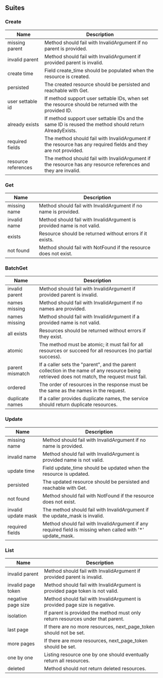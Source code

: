 ## Suites

<!-- SUITES_SNIPPET -->
### Create
| Name | Description |
| ---- | ----------- |
| missing parent | Method should fail with InvalidArgument if no parent is provided. |
| invalid parent | Method should fail with InvalidArgument if provided parent is invalid. |
| create time | Field create_time should be populated when the resource is created. |
| persisted | The created resource should be persisted and reachable with Get. |
| user settable id | If method support user settable IDs, when set the resource should be returned with the provided ID. |
| already exists | If method support user settable IDs and the same ID is reused the method should return AlreadyExists. |
| required fields | The method should fail with InvalidArgument if the resource has any required fields and they are not provided. |
| resource references | The method should fail with InvalidArgument if the resource has any resource references and they are invalid. |
### Get
| Name | Description |
| ---- | ----------- |
| missing name | Method should fail with InvalidArgument if no name is provided. |
| invalid name | Method should fail with InvalidArgument is provided name is not valid. |
| exists | Resource should be returned without errors if it exists. |
| not found | Method should fail with NotFound if the resource does not exist. |
### BatchGet
| Name | Description |
| ---- | ----------- |
| invalid parent | Method should fail with InvalidArgument if provided parent is invalid. |
| names missing | Method should fail with InvalidArgument if no names are provided. |
| names missing | Method should fail with InvalidArgument if a provided name is not valid. |
| all exists | Resources should be returned without errors if they exist. |
| atomic | The method must be atomic; it must fail for all resources or succeed for all resources (no partial success). |
| parent mismatch | If a caller sets the "parent", and the parent collection in the name of any resource being retrieved does not match, the request must fail. |
| ordered | The order of resources in the response must be the same as the names in the request. |
| duplicate names | If a caller provides duplicate names, the service should return duplicate resources. |
### Update
| Name | Description |
| ---- | ----------- |
| missing name | Method should fail with InvalidArgument if no name is provided. |
| invalid name | Method should fail with InvalidArgument is provided name is not valid. |
| update time | Field update_time should be updated when the resource is updated. |
| persisted | The updated resource should be persisted and reachable with Get. |
| not found | Method should fail with NotFound if the resource does not exist. |
| invalid update mask | The method should fail with InvalidArgument if the update_mask is invalid. |
| required fields | Method should fail with InvalidArgument if any required field is missing when called with '*' update_mask. |
### List
| Name | Description |
| ---- | ----------- |
| invalid parent | Method should fail with InvalidArgument if provided parent is invalid. |
| invalid page token | Method should fail with InvalidArgument is provided page token is not valid. |
| negative page size | Method should fail with InvalidArgument is provided page size is negative. |
| isolation | If parent is provided the method must only return resources under that parent. |
| last page | If there are no more resources, next_page_token should not be set. |
| more pages | If there are more resources, next_page_token should be set. |
| one by one | Listing resource one by one should eventually return all resources. |
| deleted | Method should not return deleted resources. |

<!-- SUITES_SNIPPET -->
